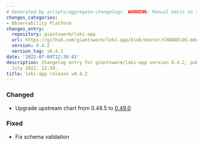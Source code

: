 ```yaml
---
# Generated by scripts/aggregate-changelogs. WARNING: Manual edits to this files will be overwritten.
changes_categories:
- Observability Platform
changes_entry:
  repository: giantswarm/loki-app
  url: https://github.com/giantswarm/loki-app/blob/master/CHANGELOG.md#042---2022-07-04
  version: 0.4.2
  version_tag: v0.4.2
date: '2022-07-04T12:30:43'
description: Changelog entry for giantswarm/loki-app version 0.4.2, published on 04
  July 2022, 12:30.
title: loki-app release v0.4.2
---
```


### Changed
- Upgrade upstream chart from 0.48.5 to [0.49.0](https://github.com/grafana/helm-charts/releases/tag/loki-distributed-0.49.0)
### Fixed
- Fix schema validation
